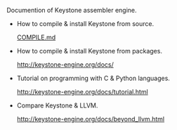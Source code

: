 Documention of Keystone assembler engine.

* How to compile & install Keystone from source.

    [COMPILE.md](COMPILE.md)

* How to compile & install Keystone from packages.

	http://keystone-engine.org/docs/

* Tutorial on programming with C & Python languages.

	http://keystone-engine.org/docs/tutorial.html

* Compare Keystone & LLVM.

	http://keystone-engine.org/docs/beyond_llvm.html
